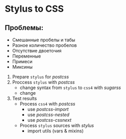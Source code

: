 # Stylus to CSS

## Проблемы:
* Смешанные пробелы и табы
* Разное количество пробелов
* Отсутствие двоеточия
* Переменные
* Примеси
* Миксины

1. Prepare `stylus` for *postcss*
2. Proccess `stylus` with *postcss*
    - change syntax from `stylus` to `css4` with *sugarss*
    - change
3. Test results
    * Process `css4` with *postcss*
        * use *postcss-import*
        * use *postcss-nested*
        * use *postcss-cssnext*
    * Process `stylus` sources with *stylus*
        * import utils (vars & mixins)